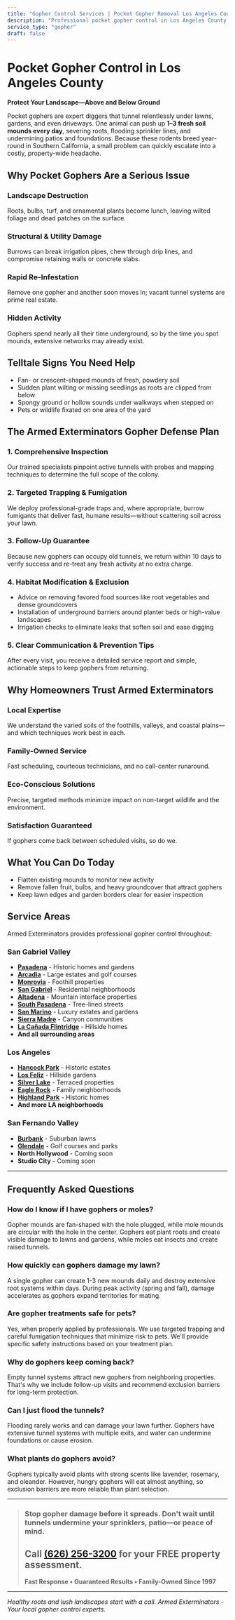 ```yaml
---
title: "Gopher Control Services | Pocket Gopher Removal Los Angeles County"
description: "Professional pocket gopher control in Los Angeles County. Stop landscape damage and protect your property. Guaranteed results. Call (626) 256-3200."
service_type: "gopher"
draft: false
---
```


# Pocket Gopher Control in Los Angeles County

**Protect Your Landscape—Above and Below Ground**

Pocket gophers are expert diggers that tunnel relentlessly under lawns, gardens, and even driveways. One animal can push up **1–3 fresh soil mounds every day**, severing roots, flooding sprinkler lines, and undermining patios and foundations. Because these rodents breed year-round in Southern California, a small problem can quickly escalate into a costly, property-wide headache.

## Why Pocket Gophers Are a Serious Issue

### Landscape Destruction
Roots, bulbs, turf, and ornamental plants become lunch, leaving wilted foliage and dead patches on the surface.

### Structural & Utility Damage
Burrows can break irrigation pipes, chew through drip lines, and compromise retaining walls or concrete slabs.

### Rapid Re-Infestation
Remove one gopher and another soon moves in; vacant tunnel systems are prime real estate.

### Hidden Activity
Gophers spend nearly all their time underground, so by the time you spot mounds, extensive networks may already exist.

## Telltale Signs You Need Help

- Fan- or crescent-shaped mounds of fresh, powdery soil
- Sudden plant wilting or missing seedlings as roots are clipped from below
- Spongy ground or hollow sounds under walkways when stepped on
- Pets or wildlife fixated on one area of the yard

## The Armed Exterminators Gopher Defense Plan

### 1. **Comprehensive Inspection**
Our trained specialists pinpoint active tunnels with probes and mapping techniques to determine the full scope of the colony.

### 2. **Targeted Trapping & Fumigation**
We deploy professional-grade traps and, where appropriate, burrow fumigants that deliver fast, humane results—without scattering soil across your lawn.

### 3. **Follow-Up Guarantee**
Because new gophers can occupy old tunnels, we return within 10 days to verify success and re-treat any fresh activity at no extra charge.

### 4. **Habitat Modification & Exclusion**
- Advice on removing favored food sources like root vegetables and dense groundcovers
- Installation of underground barriers around planter beds or high-value landscapes
- Irrigation checks to eliminate leaks that soften soil and ease digging

### 5. **Clear Communication & Prevention Tips**
After every visit, you receive a detailed service report and simple, actionable steps to keep gophers from returning.

## Why Homeowners Trust Armed Exterminators

### Local Expertise
We understand the varied soils of the foothills, valleys, and coastal plains—and which techniques work best in each.

### Family-Owned Service
Fast scheduling, courteous technicians, and no call-center runaround.

### Eco-Conscious Solutions
Precise, targeted methods minimize impact on non-target wildlife and the environment.

### Satisfaction Guaranteed
If gophers come back between scheduled visits, so do we.

## What You Can Do Today

- Flatten existing mounds to monitor new activity
- Remove fallen fruit, bulbs, and heavy groundcover that attract gophers
- Keep lawn edges and garden borders clear for easier inspection

## Service Areas

Armed Exterminators provides professional gopher control throughout:

### San Gabriel Valley
- **[Pasadena](/locations/pasadena/)** - Historic homes and gardens
- **[Arcadia](/locations/arcadia/)** - Large estates and golf courses
- **[Monrovia](/locations/monrovia/)** - Foothill properties
- **[San Gabriel](/locations/san-gabriel/)** - Residential neighborhoods
- **[Altadena](/locations/altadena/)** - Mountain interface properties
- **[South Pasadena](/locations/south-pasadena/)** - Tree-lined streets
- **[San Marino](/locations/san-marino/)** - Luxury estates and gardens
- **[Sierra Madre](/locations/sierra-madre/)** - Canyon communities
- **[La Cañada Flintridge](/locations/la-canada-flintridge/)** - Hillside homes
- **And all surrounding areas**

### Los Angeles
- **[Hancock Park](/locations/hancock-park/)** - Historic estates
- **[Los Feliz](/locations/los-feliz/)** - Hillside gardens
- **[Silver Lake](/locations/silver-lake/)** - Terraced properties
- **[Eagle Rock](/locations/eagle-rock/)** - Family neighborhoods
- **[Highland Park](/locations/highland-park/)** - Historic homes
- **And more LA neighborhoods**

### San Fernando Valley
- **[Burbank](/locations/burbank/)** - Suburban lawns
- **[Glendale](/locations/glendale/)** - Golf courses and parks
- **North Hollywood** - Coming soon
- **Studio City** - Coming soon

---

## Frequently Asked Questions

### How do I know if I have gophers or moles?
Gopher mounds are fan-shaped with the hole plugged, while mole mounds are circular with the hole in the center. Gophers eat plant roots and create visible damage to lawns and gardens, while moles eat insects and create raised tunnels.

### How quickly can gophers damage my lawn?
A single gopher can create 1-3 new mounds daily and destroy extensive root systems within days. During peak activity (spring and fall), damage accelerates as gophers expand territories for mating.

### Are gopher treatments safe for pets?
Yes, when properly applied by professionals. We use targeted trapping and careful fumigation techniques that minimize risk to pets. We'll provide specific safety instructions based on your treatment plan.

### Why do gophers keep coming back?
Empty tunnel systems attract new gophers from neighboring properties. That's why we include follow-up visits and recommend exclusion barriers for long-term protection.

### Can I just flood the tunnels?
Flooding rarely works and can damage your lawn further. Gophers have extensive tunnel systems with multiple exits, and water can undermine foundations or cause erosion.

### What plants do gophers avoid?
Gophers typically avoid plants with strong scents like lavender, rosemary, and oleander. However, hungry gophers will eat almost anything, so exclusion barriers are more reliable than plant selection.

---

> ### Stop gopher damage before it spreads. Don't wait until tunnels undermine your sprinklers, patio—or peace of mind.
> ## Call [(626) 256-3200](tel:6262563200) for your FREE property assessment.
> **Fast Response • Guaranteed Results • Family-Owned Since 1997**

---

*Healthy roots and lush landscapes start with a call. Armed Exterminators - Your local gopher control experts.*
